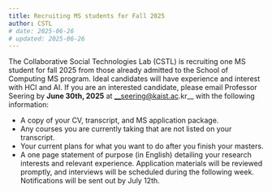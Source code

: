 ```yaml
---
title: Recruiting MS students for Fall 2025
author: CSTL
# date: 2025-06-26
# updated: 2025-06-26 
---
```


The Collaborative Social Technologies Lab (CSTL) is recruiting one MS student for fall 2025 from those already admitted to the School of Computing MS program. Ideal candidates will have experience and interest with HCI and AI.
If you are an interested candidate, please email Professor Seering by **June 30th, 2025** at __seering@kaist.ac.kr__ with the following information:
- A copy of your CV, transcript, and MS application package.
- Any courses you are currently taking that are not listed on your transcript.
- Your current plans for what you want to do after you finish your masters.
- A one page statement of purpose (in English) detailing your research interests and relevant experience.
Application materials will be reviewed promptly, and interviews will be scheduled during the following week. Notifications will be sent out by July 12th.